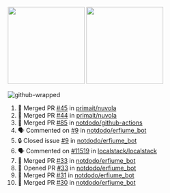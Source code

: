 <a href="https://github.com/notdodo"><img src="https://github-readme-stats.vercel.app/api?username=notdodo&count_private=true&theme=dark" height="180" /></a> <a href="https://github.com/notdodo"><img src="https://github-readme-stats.vercel.app/api/top-langs/?username=notdodo&langs_count=8&theme=dark&hide=tex,java,html,css&layout=compact" height="180" /></a>

![github-wrapped](https://github.com/notdodo/notdodo/assets/6991986/fb310ed4-7b6b-48dd-a447-4c85e6000edb)

<!--START_SECTION:activity-->
1. 🎉 Merged PR [#45](https://github.com/primait/nuvola/pull/45) in [primait/nuvola](https://github.com/primait/nuvola)
2. 🎉 Merged PR [#44](https://github.com/primait/nuvola/pull/44) in [primait/nuvola](https://github.com/primait/nuvola)
3. 🎉 Merged PR [#85](https://github.com/notdodo/github-actions/pull/85) in [notdodo/github-actions](https://github.com/notdodo/github-actions)
4. 🗣 Commented on [#9](https://github.com/notdodo/erfiume_bot/issues/9#issuecomment-2377013220) in [notdodo/erfiume_bot](https://github.com/notdodo/erfiume_bot)
5. 🔒 Closed issue [#9](https://github.com/notdodo/erfiume_bot/issues/9) in [notdodo/erfiume_bot](https://github.com/notdodo/erfiume_bot)
6. 🗣 Commented on [#11519](https://github.com/localstack/localstack/issues/11519#issuecomment-2376468905) in [localstack/localstack](https://github.com/localstack/localstack)
7. 🎉 Merged PR [#33](https://github.com/notdodo/erfiume_bot/pull/33) in [notdodo/erfiume_bot](https://github.com/notdodo/erfiume_bot)
8. 💪 Opened PR [#33](https://github.com/notdodo/erfiume_bot/pull/33) in [notdodo/erfiume_bot](https://github.com/notdodo/erfiume_bot)
9. 🎉 Merged PR [#31](https://github.com/notdodo/erfiume_bot/pull/31) in [notdodo/erfiume_bot](https://github.com/notdodo/erfiume_bot)
10. 🎉 Merged PR [#30](https://github.com/notdodo/erfiume_bot/pull/30) in [notdodo/erfiume_bot](https://github.com/notdodo/erfiume_bot)
<!--END_SECTION:activity-->
